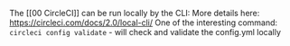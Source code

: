 The [[00 CircleCI]] can be run locally by the CLI:
More details here: https://circleci.com/docs/2.0/local-cli/
One of the interesting command: 
`circleci config validate` - will check and validate the config.yml locally


